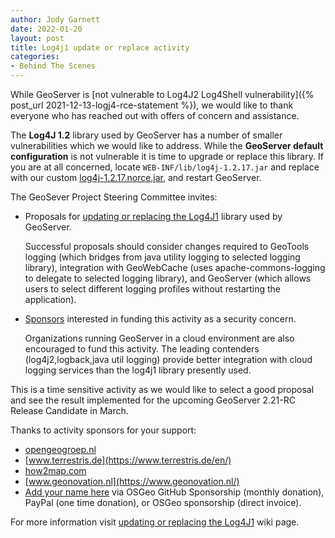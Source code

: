 ```yaml
---
author: Jody Garnett
date: 2022-01-20
layout: post
title: Log4j1 update or replace activity
categories:
- Behind The Scenes
---
```


While GeoServer is [not vulnerable to Log4J2 Log4Shell vulnerability]({% post_url 2021-12-13-logj4-rce-statement %}), we would like to thank everyone who has reached out with offers of concern and assistance.

The **Log4J 1.2** library used by GeoServer has a number of smaller vulnerabilities which we would like to address. While the **GeoServer default configuration** is not vulnerable it is time to upgrade or replace this library. If you are at all concerned, locate `WEB-INF/lib/log4j-1.2.17.jar` and replace with our custom [log4j-1.2.17.norce.jar](https://repo.osgeo.org/repository/geotools-releases/log4j/log4j/1.2.17.norce/log4j-1.2.17.norce.jar), and restart GeoServer.

The GeoSever Project Steering Committee invites:

* Proposals for [updating or replacing the Log4J1](https://github.com/geoserver/geoserver/wiki/Update-or-replace-Log4J-1-library) library used by GeoServer.
  
  Successful proposals should consider changes required to GeoTools logging (which bridges from java utility logging to selected logging library), integration with GeoWebCache (uses apache-commons-logging to delegate to selected logging library), and GeoServer (which allows users to select different logging profiles without restarting the application).
  
* [Sponsors](https://github.com/geoserver/geoserver/wiki/Sponsor) interested in funding this activity as a security concern.

  Organizations running GeoServer in a cloud environment are also encouraged to fund this activity. The leading contenders (log4j2,logback,java util logging) provide better integration with cloud logging services than the log4j1 library presently used.

This is a time sensitive activity as we would like to select a good proposal and see the result implemented for the upcoming GeoServer 2.21-RC Release Candidate in March.

Thanks to activity sponsors for your support:

* [opengeogroep.nl](https://opengeogroep.nl/)
* [www.terrestris.de](https://www.terrestris.de/en/)
* [how2map.com](http://how2map.com)
* [www.geonovation.nl](https://www.geonovation.nl/)
* [Add your name here](https://github.com/geoserver/geoserver/wiki/Sponsor) via OSGeo GitHub Sponsorship (monthly donation), PayPal (one time donation), or OSGeo sponsorship (direct invoice).

For more information visit [updating or replacing the Log4J1](https://github.com/geoserver/geoserver/wiki/Update-or-replace-Log4J-1-library) wiki page.